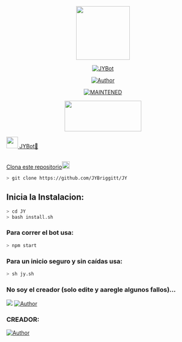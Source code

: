<p align="center">
<img src="./src/assistant.jpg" width="140" height="140"/>
</p>
<p align="center">
<a href="#"><img title="JYBot" src="https://img.shields.io/badge/🐬𝑩𝒐𝒕 | 🔥🅙🅨🔥 | 🥀-black?colorA=%23ff0000&colorB=%23000000&style=for-the-badge"></a>
</p>
<p align="center">
<a href="https://github.com/Samu330"><img title="Author" src="https://img.shields.io/badge/author-Samu330-green?colorA=%00ff00style=for-the-badge&logo=github"></a>
</p>
<p align="center">
<a href="#"><img title="MAINTENED" src="https://img.shields.io/badge/MAINTENED-YES-blue?colorA=%23ff0000&colorB=%230000ff&style=for-the-badge"</a>
</p>
<p align="center">
<img src="https://www.crackingpro.com/uploads/team_VIP.gif" width="200" height="80"/>
</p>
<img src="https://i.imgur.com/n1zo2wL.gif" width="30" height="30"/> JYBot🐬
</p>
<br />
    Clona este repositorio</h3><img src="https://raw.githubusercontent.com/othneildrew/Best-README-Template/master/images/logo.png" alt="Logo" width="20" height="20">
  </a>

```bash
> git clone https://github.com/JYBriggitt/JY
```

## Inicia la Instalacion:

```bash
> cd JY
> bash install.sh
```

### Para correr el bot usa:
```bash
> npm start
```
### Para un inicio seguro y sin caídas usa:
```bash
> sh jy.sh
```

### No soy el creador (solo edite y aaregle algunos fallos)...
 <p>
<a href="http://wa.me/56994858890" target="blank"><img src="https://img.shields.io/badge/Whatsapp-30302f?style=flat&logo=whatsapp" /></a>
<a href="https://github.com/JYBriggitt"><img title="Author" src="https://img.shields.io/badge/JY-Briggitt-blue?style=for-the-badge&logo=github"></a>
</p>

### CREADOR: <p align="center">
<a href="https://github.com/Samu330"><img title="Author" src="https://img.shields.io/badge/Samu-330-orange?style=for-the-badge&logo=github"></a>
</p>
